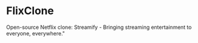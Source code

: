 # FlixClone
Open-source Netflix clone: Streamify - Bringing streaming entertainment to everyone, everywhere."

